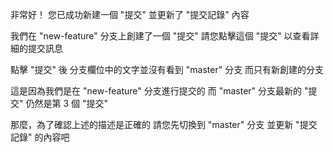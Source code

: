 非常好！
您已成功新建一個 "提交"
並更新了 "提交記錄" 內容

我們在 "new-feature" 分支上創建了一個 "提交"
請您點擊這個 "提交" 以查看詳細的提交訊息

點擊 "提交" 後
分支欄位中的文字並沒有看到 "master" 分支
而只有新創建的分支

這是因為我們是在 "new-feature" 分支進行提交的
而 "master" 分支最新的 "提交" 仍然是第 3 個 "提交"

那麼，為了確認上述的描述是正確的
請您先切換到 "master" 分支
並更新 "提交記錄" 的內容吧